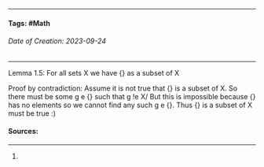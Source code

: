 __________________________________________________________________________
#### **Tags:** #Math 
###### *Date of Creation: 2023-09-24*
__________________________________________________________________________

Lemma 1.5: For all sets X we have {} as a subset of X

Proof by contradiction: 
Assume it is not true that {} is a subset of X. So there must be some g e {} such that g !e X/ But this is impossible because {} has no elements so we cannot find any such g e {}. Thus {} is a subset of X must be true :)

#### Sources:
__________________________________________________________________________
1. 